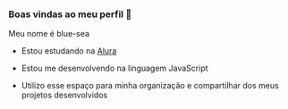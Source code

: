 ### Boas vindas ao meu perfil 💙

Meu nome é blue-sea

- Estou estudando na [Alura](https://www.alura.com.br)

- Estou me desenvolvendo na linguagem JavaScript

- Utilizo esse espaço para minha organização e compartilhar dos meus projetos desenvolvidos
